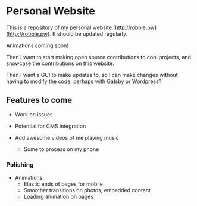 # Personal Website

This is a repository of my personal website [http://robbie.pw](http://robbie.pw).
It should be updated regularly.

Animations coming soon!

Then I want to start making open source contributions to cool projects, and showcase the contributions
on this website.

Then I want a GUI to make updates to, so I can make changes without
having to modify the code, perhaps with Gatsby or Wordpress?

## Features to come
           
* Work on issues 
           
* Potential for CMS integration
               
* Add awesome videos of me playing music
   * Some to process on my phone

### Polishing 
         
* Animations:
   * Elastic ends of pages for mobile
   * Smoother transitions on photos, embedded content
   * Loading animation on pages
